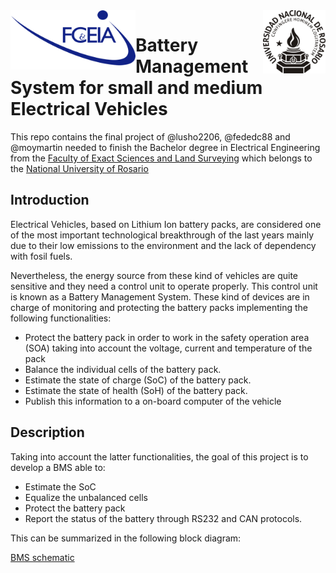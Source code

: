 <div align='center'>
<img src='assets/FCEIA-logo.png' width='200' align='left'>
<img src='assets/LOGO-UNR-NEGRO.png' width='100' align='right'>
</div>

# Battery Management System for small and medium Electrical Vehicles

This repo contains the final project of @lusho2206, @fededc88 and @moymartin
needed to finish the Bachelor degree in Electrical Engineering from the [Faculty
of Exact Sciences and Land Surveying](https://www.fceia.unr.edu.ar/) which
belongs to the [National University of Rosario](https://unr.edu.ar/)

## Introduction

Electrical Vehicles, based on Lithium Ion battery packs, are considered one of 
the most important technological breakthrough of the last years mainly due to 
their low emissions to the environment and the lack of dependency with fosil fuels.

Nevertheless, the energy source from these kind of vehicles are quite sensitive
and they need a control unit to operate properly. This control unit is known as
a Battery Management System. These kind of devices are in charge of monitoring
and protecting the battery packs implementing the following functionalities:

* Protect the battery pack in order to work in the safety operation area (SOA)
  taking into account the voltage, current and temperature of the pack
* Balance the individual cells of the battery pack.
* Estimate the state of charge (SoC) of the battery pack.
* Estimate the state of health (SoH) of the battery pack.
* Publish this information to a on-board computer of the vehicle

## Description

Taking into account the latter functionalities, the goal of this project is to
develop a BMS able to:

* Estimate the SoC
* Equalize the unbalanced cells
* Protect the battery pack
* Report the status of the battery through RS232 and CAN protocols.

This can be summarized in the following block diagram:

[BMS schematic](/assets/bms_sch.png)
